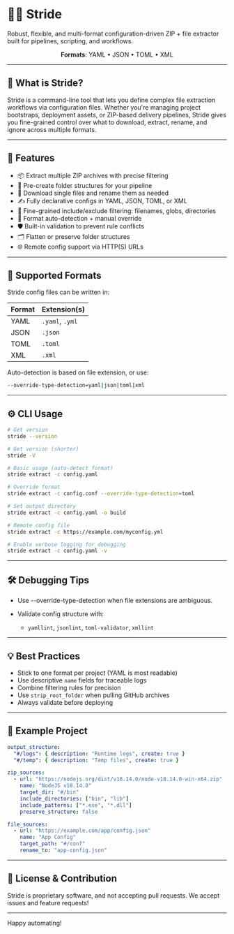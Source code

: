 # 🏃‍♂️ Stride

Robust, flexible, and multi-format configuration-driven ZIP + file extractor built for pipelines, scripting, and workflows.

<p align="center">
<!--   <strong>Version</strong>: 3.7.1  
  <br> -->
  <strong>Formats</strong>: YAML • JSON • TOML • XML  
</p>

---

## 🚀 What is Stride?

Stride is a command-line tool that lets you define complex file extraction workflows via configuration files. Whether you're managing project bootstraps, deployment assets, or ZIP-based delivery pipelines, Stride gives you fine-grained control over what to download, extract, rename, and ignore across multiple formats.

---

## 🔧 Features

* 📦 Extract multiple ZIP archives with precise filtering
* 📁 Pre-create folder structures for your pipeline
* 🔗 Download single files and rename them as needed
* ✍️ Fully declarative configs in YAML, JSON, TOML, or XML
* 🔎 Fine-grained include/exclude filtering: filenames, globs, directories
* 🧠 Format auto-detection + manual override
* 🛡 Built-in validation to prevent rule conflicts
* 🗂 Flatten or preserve folder structures
* 🌐 Remote config support via HTTP(S) URLs

---

## 📑 Supported Formats

Stride config files can be written in:

| Format | Extension(s)    |
| ------ | --------------- |
| YAML   | `.yaml`, `.yml` |
| JSON   | `.json`         |
| TOML   | `.toml`         |
| XML    | `.xml`          |

Auto-detection is based on file extension, or use:

```bash
--override-type-detection=yaml|json|toml|xml
```

---

## ⚙️ CLI Usage

```bash
# Get version
stride --version

# Get version (shorter)
stride -V

# Basic usage (auto-detect format)
stride extract -c config.yaml

# Override format
stride extract -c config.conf --override-type-detection=toml

# Set output directory
stride extract -c config.yaml -o build

# Remote config file
stride extract -c https://example.com/myconfig.yml

# Enable verbose logging for debugging
stride extract -c config.yaml -v
```

---

## 🛠 Debugging Tips

* Use --override-type-detection when file extensions are ambiguous.
* Validate config structure with:

  * `yamllint`, `jsonlint`, `toml-validator`, `xmllint`

---

## 💡 Best Practices

* Stick to one format per project (YAML is most readable)
* Use descriptive `name` fields for traceable logs
* Combine filtering rules for precision
* Use `strip_root_folder` when pulling GitHub archives
* Always validate before deploying

---

## 📘 Example Project

```yaml
output_structure:
  "#/logs": { description: "Runtime logs", create: true }
  "#/temp": { description: "Temp files", create: true }

zip_sources:
  - url: "https://nodejs.org/dist/v18.14.0/node-v18.14.0-win-x64.zip"
    name: "NodeJS v18.14.0"
    target_dir: "#/bin"
    include_directories: ["bin", "lib"]
    include_patterns: ["*.exe", "*.dll"]
    preserve_structure: false

file_sources:
  - url: "https://example.com/app/config.json"
    name: "App Config"
    target_path: "#/conf"
    rename_to: "app-config.json"
```

---

## 🧭 License & Contribution

Stride is proprietary software, and not accepting pull requests. We accept issues and feature requests!

---

Happy automating!
